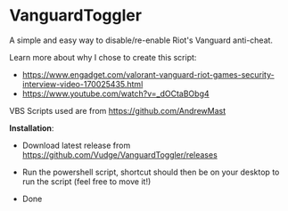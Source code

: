 # VanguardToggler
A simple and easy way to disable/re-enable Riot's Vanguard anti-cheat.

Learn more about why I chose to create this script:
- https://www.engadget.com/valorant-vanguard-riot-games-security-interview-video-170025435.html
- https://www.youtube.com/watch?v=_dOCtaBObg4

VBS Scripts used are from https://github.com/AndrewMast

**Installation**:

- Download latest release from https://github.com/Vudge/VanguardToggler/releases

- Run the powershell script, shortcut should then be on your desktop to run the script (feel free to move it!)

- Done

